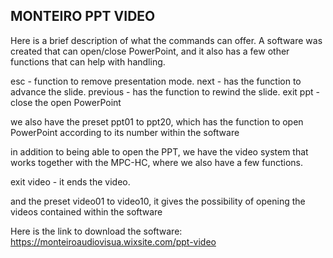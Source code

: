 ## MONTEIRO PPT VIDEO

Here is a brief description of what the commands can offer. A software was created that can open/close PowerPoint, and it also has a few other functions that can help with handling.

esc - function to remove presentation mode.
next - has the function to advance the slide.
previous - has the function to rewind the slide.
exit ppt - close the open PowerPoint

we also have the preset ppt01 to ppt20, which has the function to open PowerPoint according to its number within the software

in addition to being able to open the PPT, we have the video system that works together with the MPC-HC, where we also have a few functions.

exit video - it ends the video.

and the preset video01 to video10, it gives the possibility of opening the videos contained within the software

Here is the link to download the software:
https://monteiroaudiovisua.wixsite.com/ppt-video
